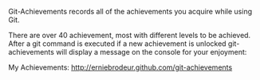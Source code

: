 Git-Achievements records all of the achievements you acquire while using Git.

There are over 40 achievement, most with different levels to be achieved.
After a git command is executed if a new achievement is unlocked
git-achievements will display a message on the console for your enjoyment:

My Achievements: http://erniebrodeur.github.com/git-achievements

